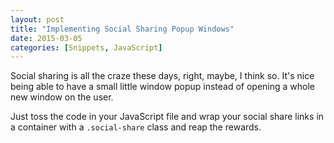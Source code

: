 ```yaml
---
layout: post
title: "Implementing Social Sharing Popup Windows"
date: 2015-03-05
categories: [Snippets, JavaScript]
---
```


Social sharing is all the craze these days, right, maybe, I think so. It's nice being able to have a small little window popup instead of opening a whole new window on the user.

Just toss the code in your JavaScript file and wrap your social share links in a container with a `.social-share` class and reap the rewards.

<script src="https://gist.github.com/kjbrum/9fa7948aceb969434445.js"></script>
